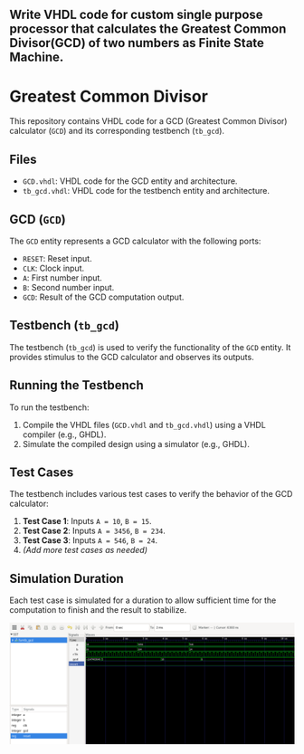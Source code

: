 ## Write VHDL code for custom single purpose processor that calculates the Greatest Common Divisor(GCD) of two numbers as Finite State Machine.

# Greatest Common Divisor

This repository contains VHDL code for a GCD (Greatest Common Divisor) calculator (`GCD`) and its corresponding testbench (`tb_gcd`).

## Files

- `GCD.vhdl`: VHDL code for the GCD entity and architecture.
- `tb_gcd.vhdl`: VHDL code for the testbench entity and architecture.

## GCD (`GCD`)

The `GCD` entity represents a GCD calculator with the following ports:

- `RESET`: Reset input.
- `CLK`: Clock input.
- `A`: First number input.
- `B`: Second number input.
- `GCD`: Result of the GCD computation output.

## Testbench (`tb_gcd`)

The testbench (`tb_gcd`) is used to verify the functionality of the `GCD` entity. It provides stimulus to the GCD calculator and observes its outputs.

## Running the Testbench

To run the testbench:

1. Compile the VHDL files (`GCD.vhdl` and `tb_gcd.vhdl`) using a VHDL compiler (e.g., GHDL).
2. Simulate the compiled design using a simulator (e.g., GHDL).

## Test Cases

The testbench includes various test cases to verify the behavior of the GCD calculator:

1. **Test Case 1**: Inputs `A = 10`, `B = 15`.
2. **Test Case 2**: Inputs `A = 3456`, `B = 234`.
3. **Test Case 3**: Inputs `A = 546`, `B = 24`.
4. *(Add more test cases as needed)*

## Simulation Duration

Each test case is simulated for a duration to allow sufficient time for the computation to finish and the result to stabilize.

![Simulation Results]( https://github.com/airbender117/VHDLxEmbeddedSystem/blob/main/gcd/gcd.png "Simulation Results")
